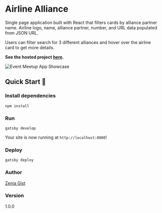 # Airline Alliance

Single page application built with React that filters cards by alliance partner name. Airline logo, name, alliance partner, number, and URL data populated from JSON URL.

Users can filter search for 3 different alliances and hover over the airline card to get more details.

**See the hosted project [here](https://airlines-alliance-filterlist.netlify.app/).**

![Event Meetup App Showcase](public/airlines-alliance-filterlist-showcase.gif)

## Quick Start 🚀

### Install dependencies

```
npm install
```

### Run

```
gatsby develop
```

Your site is now running at `http://localhost:8000`!

### Deploy

```
gatsby deploy
```

### Author

[Zenia Gist](https://zeniagist.github.io)

### Version

1.0.0
